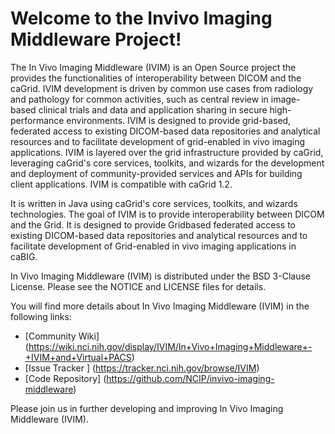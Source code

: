  Welcome to the Invivo Imaging Middleware Project!
=========================

The In Vivo Imaging Middleware (IVIM) is an Open Source project the provides the functionalities of interoperability between DICOM and the caGrid. IVIM development is driven by common use cases from radiology and pathology for common activities, such as central review in image-based clinical trials and data and application sharing in secure high-performance environments. IVIM is designed to provide grid-based, federated access to existing DICOM-based data repositories and analytical resources and to facilitate development of grid-enabled in vivo imaging applications. IVIM is layered over the grid infrastructure provided by caGrid, leveraging caGrid's core services, toolkits, and wizards for the development and deployment of community-provided services and APIs for building client applications. IVIM is compatible with caGrid 1.2.

It is written in Java using caGrid's core services, toolkits, and wizards technologies.
The goal of IVIM is to provide interoperability between DICOM and the Grid. It is designed to provide Gridbased
federated access to existing DICOM-based data repositories and analytical resources and to facilitate
development of Grid-enabled in vivo imaging applications in caBIG.

In Vivo Imaging Middleware (IVIM) is distributed under the BSD 3-Clause License. 
Please see the NOTICE and LICENSE files for details.

You will find more details about In Vivo Imaging Middleware (IVIM) in the following links:
  * [Community Wiki] (https://wiki.nci.nih.gov/display/IVIM/In+Vivo+Imaging+Middleware+-+IVIM+and+Virtual+PACS)
  * [Issue Tracker ] (https://tracker.nci.nih.gov/browse/IVIM)
  * [Code Repository] (https://github.com/NCIP/invivo-imaging-middleware)

Please join us in further developing and improving In Vivo Imaging Middleware (IVIM).
